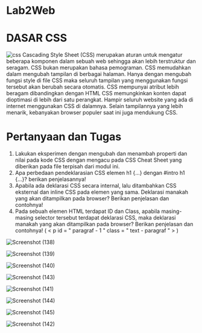 # Lab2Web

# DASAR CSS
![css](https://user-images.githubusercontent.com/56498195/113094969-da0da900-921c-11eb-88c7-7c27b2a26775.png)
Cascading Style Sheet (CSS) merupakan aturan untuk mengatur beberapa komponen dalam sebuah 
web sehingga akan lebih terstruktur dan seragam. CSS bukan merupakan bahasa pemograman. CSS 
memudahkan dalam mengubah tampilan di berbagai halaman. Hanya dengan mengubah fungsi 
style di file CSS maka seluruh tampilan yang menggunakan fungsi tersebut akan berubah secara 
otomatis. CSS mempunyai atribut lebih beragam dibandingkan dengan HTML CSS memungkinkan 
konten dapat dioptimasi di lebih dari satu perangkat. Hampir seluruh website yang ada di internet 
menggunakan CSS di dalamnya. Selain tampilannya yang lebih menarik, kebanyakan browser 
populer saat ini juga mendukung CSS.




# Pertanyaan dan Tugas
1. Lakukan eksperimen dengan mengubah dan menambah properti dan nilai pada kode CSS 
dengan mengacu pada CSS Cheat Sheet yang diberikan pada file terpisah dari modul ini.
2. Apa perbedaan pendeklarasian CSS elemen h1 {...} dengan #intro h1 {...}? berikan 
penjelasannya!
3. Apabila ada deklarasi CSS secara internal, lalu ditambahkan CSS eksternal dan inline CSS pada 
elemen yang sama. Deklarasi manakah yang akan ditampilkan pada browser? Berikan 
penjelasan dan contohnya!
4. Pada sebuah elemen HTML terdapat ID dan Class, apabila masing-masing selector tersebut 
terdapat deklarasi CSS, maka deklarasi manakah yang akan ditampilkan pada browser? 
Berikan penjelasan dan contohnya! ( < p id = " paragraf - 1 " class = " text - paragraf " > )


![Screenshot (138)](https://user-images.githubusercontent.com/56498195/113093721-a467c080-921a-11eb-8628-bec78614360e.png)

![Screenshot (139)](https://user-images.githubusercontent.com/56498195/113093728-a6318400-921a-11eb-93f3-17f032891027.png)


![Screenshot (140)](https://user-images.githubusercontent.com/56498195/113093732-a762b100-921a-11eb-955b-5c93dc68dc02.png)

![Screenshot (143)](https://user-images.githubusercontent.com/56498195/113093743-ab8ece80-921a-11eb-92ef-a330c31eded6.png)



![Screenshot (141)](https://user-images.githubusercontent.com/56498195/113093733-a893de00-921a-11eb-84d5-f37a9f66bf2d.png)


![Screenshot (144)](https://user-images.githubusercontent.com/56498195/113093745-acbffb80-921a-11eb-8114-1de890e8b0c9.png)

![Screenshot (145)](https://user-images.githubusercontent.com/56498195/113093749-ae89bf00-921a-11eb-907f-dfa32915c1fe.png)

![Screenshot (142)](https://user-images.githubusercontent.com/56498195/113093738-aa5da180-921a-11eb-9124-c1891c880bcf.png)
